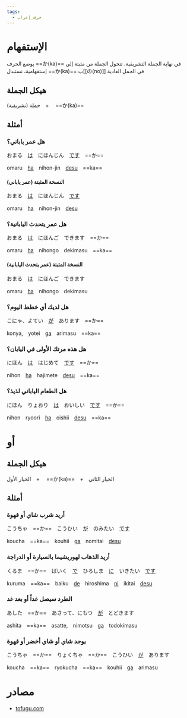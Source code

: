 ```yaml
---
tags:
  - حرف_إعراب
---
```

# الإستفهام
يوضع الحرف ==か(ka)== في نهاية الجملة التشريفية، تتحول الجملة من مثبتة إلى إستفهامية، نستبدل ==か(ka)== ب[[の(no)]] في الجمل العادية
## هيكل الجملة
جملة (تشريفية)　+　 ==か(ka)==
## أمثلة
### هل عمر ياباني؟
おまる　[は](は(ha).md)　にほんじん　[です](です(desu).md)　==か==

omaru　[ha](は(ha).md)　nihon-jin　[desu](です(desu).md)　==ka==
#### النسخة المثبتة (عمر ياباني)
おまる　[は](は(ha).md)　にほんじん　[です](です(desu).md)

omaru　[ha](は(ha).md)　nihon-jin　[desu](です(desu).md)
### هل عمر يتحدث اليابانية؟
おまる　[は](は(ha).md)　にほんご　できます　==か==

omaru　[ha](は(ha).md)　nihongo　dekimasu　==ka==
#### النسخة المثبتة (عمر يتحدث اليابانية)
おまる　[は](は(ha).md)　にほんご　できます

omaru　[ha](は(ha).md)　nihongo　dekimasu
### هل لديك أي خطط اليوم؟
こにゃ、よてい　[が](が(ga).md)　あります　==か==

konya,　yotei　[ga](が(ga).md)　arimasu　==ka==
### هل هذه مرتك الأولى في اليابان؟
にほん　[は](は(ha).md)　はじめて　[です](です(desu).md)　==か==

nihon　[ha](は(ha).md)　hajimete　[desu](です(desu).md)　==ka==
### هل الطعام الياباني لذيذ؟
にほん　りょおり　[は](は(ha).md)　おいしい　[です](です(desu).md)　==か==

nihon　ryoori　[ha](は(ha).md)　oishii　[desu](です(desu).md)　==ka==
# أو
## هيكل الجملة
الخيار الأول　+　 ==か(ka)==　+　الخيار الثاني
## أمثلة
### أريد شرب شاي أو قهوة
こうちゃ　==か==　こうひい　[が]([[が(ga)]])　のみたい　[です](です(desu).md)

koucha　==ka==　kouhii　[ga]([[が(ga)]])　nomitai　[desu](です(desu).md)
### أريد الذهاب لهوريشيما بالسيارة أو الدراجة
くるま　==か==　ばいく　[で](で(de).md)　ひろしま　[に](に(ni).md)　いきたい　[です](です(desu).md)

kuruma　==ka==　baiku　[de](で(de).md)　hiroshima　[ni](に(ni).md)　ikitai　[desu](です(desu).md)
### الطرد سيصل غداً أو بعد غد
あした　==か==　あさって、にもつ　[が]([[が(ga)]])　とどきます

ashita　==ka==　asatte,　nimotsu　[ga]([[が(ga)]])　todokimasu
### يوجد شاي أو شاي أخضر أو قهوة
こうちゃ　==か==　りょくちゃ　==か==　こうひい　[が]([[が(ga)]])　あります

koucha　==ka==　ryokucha　==ka==　kouhii　[ga]([[が(ga)]])　arimasu
# مصادر
- [tofugu.com](https://tofugu.com/japanese-grammar/particle-ka)